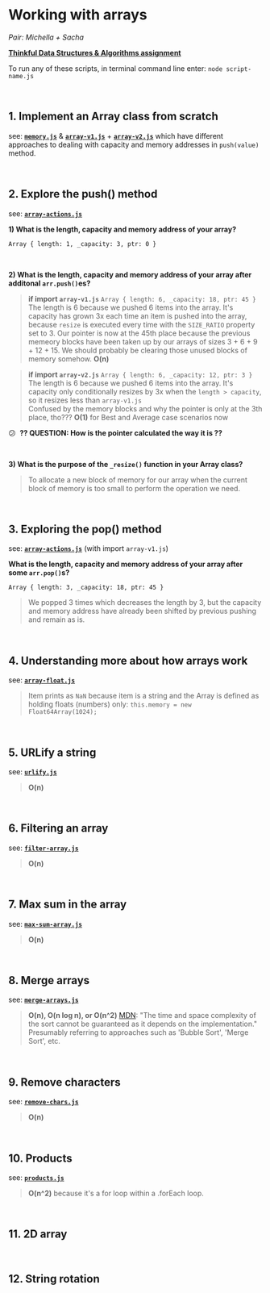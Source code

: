 # Working with arrays

_Pair: Michella + Sacha_

**[Thinkful Data Structures & Algorithms assignment](https://courses.thinkful.com/dsa-v1/checkpoint/4#assignment)**

To run any of these scripts, in terminal command line enter: `node script-name.js`

<br />

## 1. Implement an Array class from scratch

see: **[`memory.js`](https://github.com/artificialarea/DSA-Arrays/blob/main/memory.js)** & **[`array-v1.js`](https://github.com/artificialarea/DSA-Arrays/blob/main/array-v1.js)** + **[`array-v2.js`](https://github.com/artificialarea/DSA-Arrays/blob/main/array-v2.js)** which have different approaches to dealing with capacity and memory addresses in `push(value)` method.




<br />

## 2. Explore the push() method

see: **[`array-actions.js`](https://github.com/artificialarea/DSA-Arrays/blob/main/array-actions.js)**

**1) What is the length, capacity and memory address of your array?**

`Array { length: 1, _capacity: 3, ptr: 0 }`

<br />

**2) What is the length, capacity and memory address of your array after additonal `arr.push()`es?**

> **if import `array-v1.js`**
`Array { length: 6, _capacity: 18, ptr: 45 }`
> The length is 6 because we pushed 6 items into the array.
> It's capacity has grown 3x each time an item is pushed into the array, because `resize` is executed every time with the `SIZE_RATIO` property set to 3. 
> Our pointer is now at the 45th place because the previous memeory blocks have been taken up by our arrays of sizes 3 + 6 + 9 + 12 + 15. We should probably be clearing those unused blocks of memory somehow.
> **O(n)**

> **if import `array-v2.js`**
`Array { length: 6, _capacity: 12, ptr: 3 }`
> The length is 6 because we pushed 6 items into the array.
> It's capacity only conditionally resizes by 3x when the `length > capacity`, so it resizes less than `array-v1.js`  
> Confused by the memory blocks and why the pointer is only at the 3th place, tho???
> **O(1)** for Best and Average case scenarios now

:confused:&nbsp; **?? QUESTION: How is the pointer calculated the way it is ??**

<br />

**3) What is the purpose of the `_resize()` function in your Array class?**
> To allocate a new block of memory for our array when the current block of memory is too small to perform the operation we need.




<br />

## 3. Exploring the pop() method

see: **[`array-actions.js`](https://github.com/artificialarea/DSA-Arrays/blob/main/array-actions.js)** (with import `array-v1.js`)

**What is the length, capacity and memory address of your array after some `arr.pop()`s?**

`Array { length: 3, _capacity: 18, ptr: 45 }`
> We popped 3 times which decreases the length by 3, but the capacity and memory address have already been shifted by previous pushing and remain as is.




<br />

## 4. Understanding more about how arrays work

see: **[`array-float.js`](https://github.com/artificialarea/DSA-Arrays/blob/main/array-float.js)**

> Item prints as `NaN` because item is a string and the Array is defined as holding floats (numbers) only: `this.memory = new Float64Array(1024);`





<br />

## 5. URLify a string

see: **[`urlify.js`](https://github.com/artificialarea/DSA-Arrays/blob/main/urlify.js)**

> **O(n)**



<br />

## 6. Filtering an array

see: **[`filter-array.js`](https://github.com/artificialarea/DSA-Arrays/blob/main/filter-array.js)**

> **O(n)**




<br />

## 7. Max sum in the array

see: **[`max-sum-array.js`](https://github.com/artificialarea/DSA-Arrays/blob/main/max-sum-array.js)**

> **O(n)**



<br />

## 8. Merge arrays

see: **[`merge-arrays.js`](https://github.com/artificialarea/DSA-Arrays/blob/main/merge-arrays.js)**

> **O(n), O(n log n), or O(n^2)** [MDN](https://developer.mozilla.org/en-US/docs/Web/JavaScript/Reference/Global_Objects/Array/sort): "The time and space complexity of the sort cannot be guaranteed as it depends on the implementation." Presumably referring to approaches such as 'Bubble Sort', 'Merge Sort', etc.


<br />

## 9. Remove characters

see: **[`remove-chars.js`](https://github.com/artificialarea/DSA-Arrays/blob/main/remove-chars.js)**

> **O(n)**



<br />

## 10. Products

see: **[`products.js`](https://github.com/artificialarea/DSA-Arrays/blob/main/products.js)**

> **O(n^2)** because it's a for loop within a .forEach loop. 




<br />

## 11. 2D array




<br />

## 12. String rotation





<br />